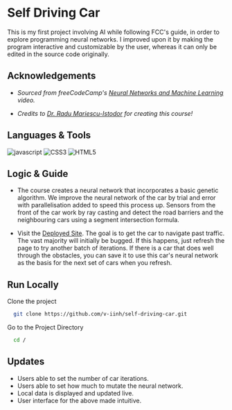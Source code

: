 
# Self Driving Car

This is my first project involving AI while following FCC's guide, in order to explore programming neural networks. I improved upon it by making the program interactive and customizable by the user, whereas it can only be edited in the source code originally.

## Acknowledgements

- _Sourced from freeCodeCamp's [Neural Networks and Machine Learning](https://www.youtube.com/watch?v=Rs_rAxEsAvI&t=8339s) video._

- _Credits to [Dr. Radu Mariescu-Istodor](https://radufromfinland.com) for creating this course!_

## Languages & Tools

![javascript](https://img.shields.io/badge/javascript-f7df1e?style=for-the-badge&logo=javascript&logoColor=black)
![CSS3](https://img.shields.io/badge/css3-%231572B6.svg?style=for-the-badge&logo=css3&logoColor=white)
![HTML5](https://img.shields.io/badge/html5-%23E34F26.svg?style=for-the-badge&logo=html5&logoColor=white)
## Logic & Guide

-   The course creates a neural network that incorporates a basic genetic algorithm. We improve the neural network of the car by trial and error with parallelisation added to speed this process up. Sensors from the front of the car work by ray casting and detect the road barriers and the neighbouring cars using a segment intersection formula.

-   Visit the [Deployed Site](https://v-iinh.github.io/self-driving-car/). The goal is to get the car to navigate past traffic. The vast majority will initially be bugged. If this happens, just refresh the page to try another batch of iterations. If there is a car that does well through the obstacles, you can save it to use this car's neural network as the basis for the next set of cars when you refresh.

## Run Locally

Clone the project

```bash
  git clone https://github.com/v-iinh/self-driving-car.git
```

Go to the Project Directory

```bash
  cd /
```

## Updates

-   Users able to set the number of car iterations.
-   Users able to set how much to mutate the neural network.
-   Local data is displayed and updated live. 
-   User interface for the above made intuitive.
